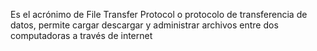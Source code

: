 Es el acrónimo de File Transfer Protocol o protocolo de transferencia de datos, permite cargar descargar y administrar archivos entre dos computadoras a través de internet

